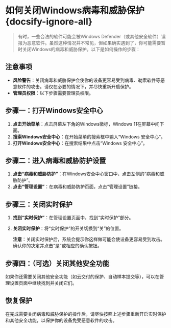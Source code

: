 # 如何关闭Windows病毒和威胁保护 {docsify-ignore-all}

>有时，一些合法的软件可能会被Windows Defender（或其他安全软件）误报为恶意软件。虽然这种情况并不常见，但如果确实遇到了，你可能需要暂时关闭Windows的病毒和威胁保护。以下是如何操作的步骤：

## 注意事项

- &zwnj;**风险警告**&zwnj;：关闭病毒和威胁保护会使你的设备更容易受到病毒、勒索软件等恶意软件的攻击。请仅在必要的情况下，并尽快重新开启保护。
- &zwnj;**管理员权限**&zwnj;：以下步骤需要管理员权限。

## 步骤一：打开Windows安全中心

1. &zwnj;**点击开始菜单**&zwnj;：点击屏幕左下角的Windows徽标，Windows 11在屏幕中间下面。
2. &zwnj;**搜索Windows安全中心**&zwnj;：在开始菜单的搜索框中输入“Windows 安全中心”。
3. &zwnj;**打开Windows安全中心**&zwnj;：在搜索结果中点击“Windows 安全中心”。

## 步骤二：进入病毒和威胁防护设置

1. &zwnj;**点击“病毒和威胁防护”**&zwnj;：在Windows安全中心窗口中，点击左侧的“病毒和威胁防护”。
2. &zwnj;**点击“管理设置”**&zwnj;：在病毒和威胁防护页面，点击“管理设置”链接。

## 步骤三：关闭实时保护

1. &zwnj;**找到“实时保护”**&zwnj;：在管理设置页面中，找到“实时保护”部分。
2. &zwnj;**关闭实时保护**&zwnj;：将“实时保护”的开关切换到“关”的位置。

   &zwnj;**注意**&zwnj;：关闭实时保护后，系统会提示你这样做可能会使设备更容易受到攻击。确认你的决定并点击“是”或相应的确认按钮。

## 步骤四：（可选）关闭其他安全功能

如果你还需要关闭其他安全功能（如云交付的保护、自动样本提交等），可以在管理设置页面中继续找到并关闭它们。

## 恢复保护

在完成需要关闭病毒和威胁保护的操作后，请尽快按照上述步骤重新开启实时保护和其他安全功能，以保护你的设备免受恶意软件的攻击。


